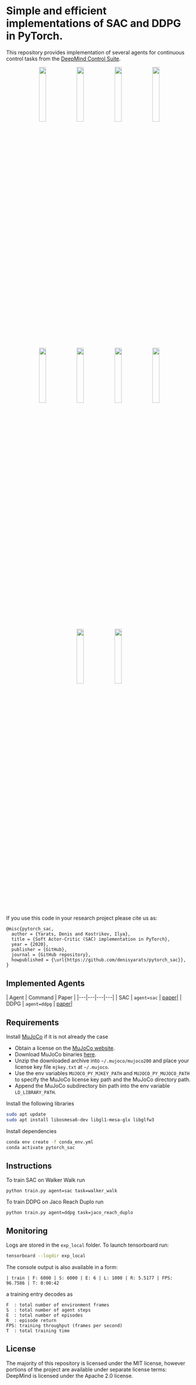 # Simple and efficient implementations of SAC and DDPG in PyTorch.

This repository provides implementation of several agents for continuous control tasks from the [DeepMind Control Suite](https://github.com/deepmind/dm_control).

<p align="center">
  <img width="19.5%" src="https://i.imgur.com/NzY7Pyv.gif">
  <img width="19.5%" src="https://imgur.com/O5Va3NY.gif">
  <img width="19.5%" src="https://imgur.com/PCOR9Mm.gif">
  <img width="19.5%" src="https://imgur.com/H0ab6tz.gif">
  <img width="19.5%" src="https://imgur.com/sDGgRos.gif">
  <img width="19.5%" src="https://imgur.com/gj3qo1X.gif">
  <img width="19.5%" src="https://imgur.com/FFzRwFt.gif">
  <img width="19.5%" src="https://imgur.com/W5BKyRL.gif">
  <img width="19.5%" src="https://imgur.com/qwOGfRQ.gif">
  <img width="19.5%" src="https://imgur.com/Uubf00R.gif">
 </p>
 

If you use this code in your research project please cite us as:
```
@misc{pytorch_sac,
  author = {Yarats, Denis and Kostrikov, Ilya},
  title = {Soft Actor-Critic (SAC) implementation in PyTorch},
  year = {2020},
  publisher = {GitHub},
  journal = {GitHub repository},
  howpublished = {\url{https://github.com/denisyarats/pytorch_sac}},
}
```

## Implemented Agents
| Agent | Command | Paper |
|---|---|---|---|
| SAC | `agent=sac` |  [paper](https://arxiv.org/pdf/1801.01290.pdf)|
| DDPG | `agent=ddpg` |  [paper](https://arxiv.org/pdf/1509.02971.pdf)|


## Requirements

Install [MuJoCo](http://www.mujoco.org/) if it is not already the case

* Obtain a license on the [MuJoCo website](https://www.roboti.us/license.html).
* Download MuJoCo binaries [here](https://www.roboti.us/index.html).
* Unzip the downloaded archive into `~/.mujoco/mujoco200` and place your license key file `mjkey.txt` at `~/.mujoco`.
* Use the env variables `MUJOCO_PY_MJKEY_PATH` and `MUJOCO_PY_MUJOCO_PATH` to specify the MuJoCo license key path and the MuJoCo directory path.
* Append the MuJoCo subdirectory bin path into the env variable `LD_LIBRARY_PATH`.

Install the following libraries
```sh
sudo apt update
sudo apt install libosmesa6-dev libgl1-mesa-glx libglfw3
```

Install dependencies
```sh
conda env create -f conda_env.yml
conda activate pytorch_sac
```

## Instructions
To train SAC on Walker Walk run
```
python train.py agent=sac task=walker_walk
```
To train DDPG on Jaco Reach Duplo run 
```
python train.py agent=ddpg task=jaco_reach_duplo
```

## Monitoring
Logs are stored in the `exp_local` folder. To launch tensorboard run:
```sh
tensorboard --logdir exp_local
```
The console output is also available in a form:
```
| train | F: 6000 | S: 6000 | E: 6 | L: 1000 | R: 5.5177 | FPS: 96.7586 | T: 0:00:42
```
a training entry decodes as
```
F  : total number of environment frames
S  : total number of agent steps
E  : total number of episodes
R  : episode return
FPS: training throughput (frames per second)
T  : total training time
```


## License
The majority of this repository is licensed under the MIT license, however portions of the project are available under separate license terms: DeepMind is licensed under the Apache 2.0 license.